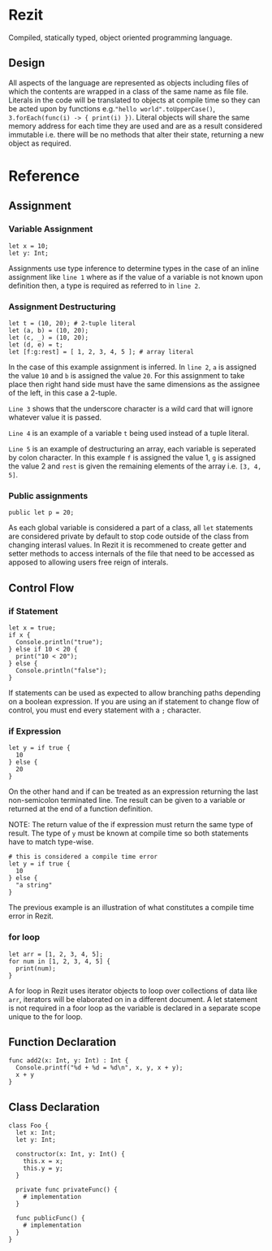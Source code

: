 # Rezit
Compiled, statically typed, object oriented programming language. 

## Design
All aspects of the language are represented as objects including files of which the contents are wrapped in a class of the same name as file
file. Literals in the code will be translated to objects at compile time so they can be acted upon by functions e.g.`"hello world".toUpperCase()`,
`3.forEach(func(i) -> { print(i) })`. Literal objects will share the same memory address for each time they are used and are as a result considered
immutable i.e. there will be no methods that alter their state, returning a new object as required. 

# Reference
## Assignment
### Variable Assignment
```
let x = 10;
let y: Int;
```
Assignments use type inference to determine types in the case of an inline assignment like `line 1` where as if the value of a variable is not
known upon definition then, a type is required as referred to in `line 2`.

### Assignment Destructuring
```
let t = (10, 20); # 2-tuple literal
let (a, b) = (10, 20);
let (c, _) = (10, 20);
let (d, e) = t;
let [f:g:rest] = [ 1, 2, 3, 4, 5 ]; # array literal
```
In the case of this example assignment is inferred. In `line 2`, `a` is assigned the value `10` and `b` is assigned the value `20`. For this assignment
to take place then right hand side must have the same dimensions as the assignee of the left, in this case a 2-tuple. 

`Line 3` shows that the underscore character is a wild card that will ignore whatever value it is passed. 

`Line 4` is an example of a variable `t` being used instead of a tuple literal.

`Line 5` is an example of destructuring an array, each variable is seperated by colon character. In this example `f` is assigned the value 1, 
`g` is assigned the value 2 and `rest` is given the remaining elements of the array i.e. `[3, 4, 5]`.

### Public assignments
```
public let p = 20;
```
As each global variable is considered a part of a class, all `let` statements are considered private by default to stop code outside of the class 
from changing interasl values. In Rezit it is recommened to create getter and setter methods to access internals of the file that need to be accessed
as apposed to allowing users free reign of interals.

## Control Flow
### if Statement
```
let x = true;
if x {
  Console.println("true");
} else if 10 < 20 {
  print("10 < 20");
} else {
  Console.println("false");
}
```
If statements can be used as expected to allow branching paths depending on a boolean expression. If you are using an if statement to change flow of control,
you must end every statement with a `;` character.

### if Expression
```
let y = if true {
  10
} else {
  20
}
```
On the other hand and if can be treated as an expression returning the last non-semicolon terminated line. Tne result can be given to a variable or returned at
the end of a function definition. 

NOTE:
The return value of the if expression must return the same type of result. The type of `y` must be known at compile time so both statements have to match type-wise.

```
# this is considered a compile time error
let y = if true {
  10
} else {
  "a string"
}
```

The previous example is an illustration of what constitutes a compile time error in Rezit.

### for loop
```
let arr = [1, 2, 3, 4, 5];
for num in [1, 2, 3, 4, 5] {
  print(num);
}
```
A for loop in Rezit uses iterator objects to loop over collections of data like `arr`, iterators will be elaborated on in a different document. A let statement is not required
in a foor loop as the variable is declared in a separate scope unique to the for loop.

## Function Declaration
```
func add2(x: Int, y: Int) : Int {
  Console.printf("%d + %d = %d\n", x, y, x + y);
  x + y
}
```

## Class Declaration
```
class Foo {
  let x: Int;
  let y: Int;
  
  constructor(x: Int, y: Int() {
    this.x = x;
    this.y = y;
  }
  
  private func privateFunc() {
    # implementation
  }
  
  func publicFunc() {
    # implementation
  }
}
```
